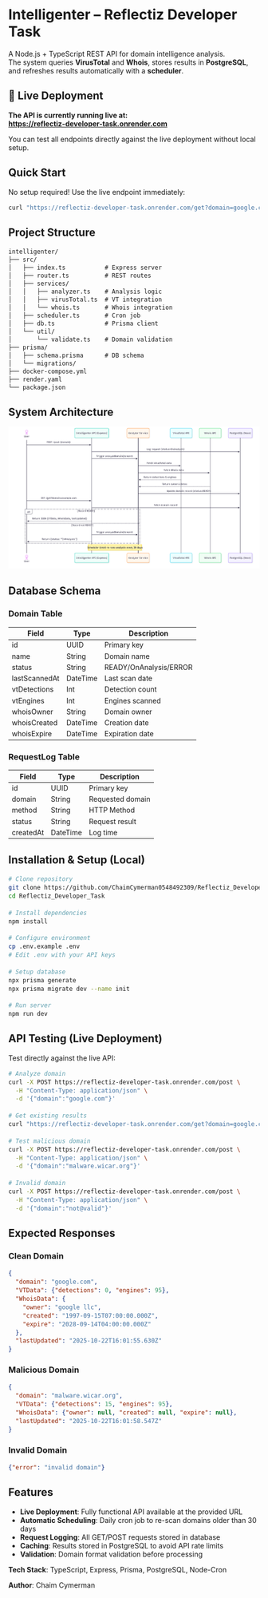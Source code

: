 # Intelligenter – Reflectiz Developer Task

A Node.js + TypeScript REST API for domain intelligence analysis.  
The system queries **VirusTotal** and **Whois**, stores results in **PostgreSQL**, and refreshes results automatically with a **scheduler**.

## 🚀 Live Deployment
**The API is currently running live at:**  
**https://reflectiz-developer-task.onrender.com**

You can test all endpoints directly against the live deployment without local setup.

## Quick Start
No setup required! Use the live endpoint immediately:
```bash
curl "https://reflectiz-developer-task.onrender.com/get?domain=google.com"
```

## Project Structure
```
intelligenter/
├── src/
│   ├── index.ts           # Express server
│   ├── router.ts          # REST routes
│   ├── services/
│   │   ├── analyzer.ts    # Analysis logic
│   │   ├── virusTotal.ts  # VT integration
│   │   └── whois.ts       # Whois integration
│   ├── scheduler.ts       # Cron job
│   ├── db.ts              # Prisma client
│   └── util/
│       └── validate.ts    # Domain validation
├── prisma/
│   ├── schema.prisma      # DB schema
│   └── migrations/
├── docker-compose.yml
├── render.yaml
└── package.json
```

## System Architecture
![System Diagram](./dag.png)

## Database Schema

### Domain Table
| Field | Type | Description |
|-------|------|-------------|
| id | UUID | Primary key |
| name | String | Domain name |
| status | String | READY/OnAnalysis/ERROR |
| lastScannedAt | DateTime | Last scan date |
| vtDetections | Int | Detection count |
| vtEngines | Int | Engines scanned |
| whoisOwner | String | Domain owner |
| whoisCreated | DateTime | Creation date |
| whoisExpire | DateTime | Expiration date |

### RequestLog Table
| Field | Type | Description |
|-------|------|-------------|
| id | UUID | Primary key |
| domain | String | Requested domain |
| method | String | HTTP Method |
| status | String | Request result |
| createdAt | DateTime | Log time |

## Installation & Setup (Local)

```bash
# Clone repository
git clone https://github.com/ChaimCymerman0548492309/Reflectiz_Developer_Task
cd Reflectiz_Developer_Task

# Install dependencies
npm install

# Configure environment
cp .env.example .env
# Edit .env with your API keys

# Setup database
npx prisma generate
npx prisma migrate dev --name init

# Run server
npm run dev
```

## API Testing (Live Deployment)

Test directly against the live API:

```bash
# Analyze domain
curl -X POST https://reflectiz-developer-task.onrender.com/post \
  -H "Content-Type: application/json" \
  -d '{"domain":"google.com"}'

# Get existing results
curl "https://reflectiz-developer-task.onrender.com/get?domain=google.com"

# Test malicious domain
curl -X POST https://reflectiz-developer-task.onrender.com/post \
  -H "Content-Type: application/json" \
  -d '{"domain":"malware.wicar.org"}'

# Invalid domain
curl -X POST https://reflectiz-developer-task.onrender.com/post \
  -H "Content-Type: application/json" \
  -d '{"domain":"not@valid"}'
```

## Expected Responses

### Clean Domain
```json
{
  "domain": "google.com",
  "VTData": {"detections": 0, "engines": 95},
  "WhoisData": {
    "owner": "google llc",
    "created": "1997-09-15T07:00:00.000Z",
    "expire": "2028-09-14T04:00:00.000Z"
  },
  "lastUpdated": "2025-10-22T16:01:55.630Z"
}
```

### Malicious Domain
```json
{
  "domain": "malware.wicar.org",
  "VTData": {"detections": 15, "engines": 95},
  "WhoisData": {"owner": null, "created": null, "expire": null},
  "lastUpdated": "2025-10-22T16:01:58.547Z"
}
```

### Invalid Domain
```json
{"error": "invalid domain"}
```

## Features

- **Live Deployment**: Fully functional API available at the provided URL
- **Automatic Scheduling**: Daily cron job to re-scan domains older than 30 days
- **Request Logging**: All GET/POST requests stored in database
- **Caching**: Results stored in PostgreSQL to avoid API rate limits
- **Validation**: Domain format validation before processing


**Tech Stack**: TypeScript, Express, Prisma, PostgreSQL, Node-Cron

**Author**: Chaim Cymerman